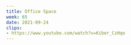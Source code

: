 ```yaml
---
title: Office Space
week: 65
date: 2021-09-24
clips: 
- https://www.youtube.com/watch?v=Kiber_CzHqo
---
```

